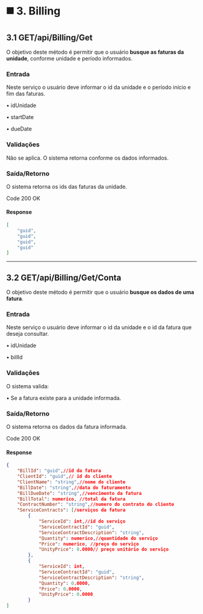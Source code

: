 # ◼️ 3. Billing

## 3.1 GET/api/Billing/Get <a href="#id-3.1-get-api-billing-get" id="id-3.1-get-api-billing-get"></a>

O objetivo deste método é permitir que o usuário **busque as faturas da unidade**, conforme unidade e período informados.

### Entrada <a href="#entrada" id="entrada"></a>

Neste serviço o usuário deve informar o id da unidade e o período início e fim das faturas.

• idUnidade

• startDate

• dueDate

### Validações <a href="#validacoes" id="validacoes"></a>

Não se aplica. O sistema retorna conforme os dados informados.

### Saída/Retorno <a href="#saida-retorno" id="saida-retorno"></a>

O sistema retorna os ids das faturas da unidade.

Code 200 OK

#### **Response**

```json
[
    "guid",
    "guid",
    "guid",
    "guid"
]
```

***

## 3.2 GET/api/Billing/Get/Conta <a href="#id-3.2-get-api-billing-get-conta" id="id-3.2-get-api-billing-get-conta"></a>

O objetivo deste método é permitir que o usuário **busque os dados de uma fatura**.

### Entrada <a href="#entrada-1" id="entrada-1"></a>

Neste serviço o usuário deve informar o id da unidade e o id da fatura que deseja consultar.

• idUnidade

• billId

### Validações <a href="#validacoes-1" id="validacoes-1"></a>

O sistema valida:

• Se a fatura existe para a unidade informada.

### Saída/Retorno <a href="#saida-retorno-1" id="saida-retorno-1"></a>

O sistema retorna os dados da fatura informada.

Code 200 OK

#### **Response**

```json
{
    "BillId": "guid",//id da fatura
    "ClientId": "guid",// id do cliente
    "ClientName": "string",//nome do cliente
    "BillDate": "string",//data do faturamento
    "BillDueDate": "string",//vencimento da fatura
    "BillTotal": numerico, //total da fatura
    "ContractNumber": "string",//numero do contrato do cliente
    "ServiceContracts": [/serviços da fatura
        {
            "ServiceId": int,//id do serviço
            "ServiceContractId": "guid",
            "ServiceContractDescription": "string",
            "Quantity": numerico,//quantidade do serviço
            "Price": numerico, //preço do serviço
            "UnityPrice": 0.0000// preço unitário do serviço
        },
        {
            "ServiceId": int,
            "ServiceContractId": "guid",
            "ServiceContractDescription": "string",
            "Quantity": 0.0000,
            "Price": 0.0000,
            "UnityPrice": 0.0000
        }
]
```

